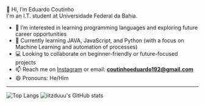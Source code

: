  👋 Hi, I’m Eduardo Coutinho  
I'm an I.T. student at Universidade Federal da Bahia.

- 👀 I’m interested in learning programming languages and exploring future career opportunities  
- 🌱 Currently learning JAVA, JavaScript, and Python (with a focus on Machine Learning and automation of processes)  
- 💻 Looking to collaborate on beginner-friendly or future-focused projects  
- 📫 Reach me on [Instagram](https://instagram.com/eduardo.ipynb) or email: **coutinhoeduardo192@gmail.com**  
- 😄 Pronouns: He/Him  


---
![Top Langs](https://github-readme-stats.vercel.app/api/top-langs/?username=iitzduuu&layout=compact&theme=tokyonight)  ![iitzduuu's GitHub stats](https://github-readme-stats.vercel.app/api?username=iitzduuu&show_icons=true&theme=radical)







<!---
iitzduuu/iitzduuu is a ✨ special ✨ repository because its `README.md` (this file) appears on your GitHub profile.
You can click the Preview link to take a look at your changes.
--->
